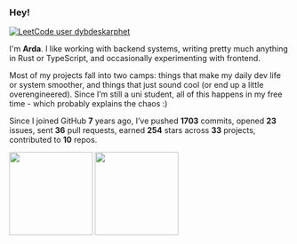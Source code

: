 ### Hey!

[![LeetCode user dybdeskarphet](https://img.shields.io/badge/dynamic/json?style=flat-square&labelColor=141318&color=c8bfff&label=solved&query=solved&url=https%3A%2F%2Fleetcode-badge.vercel.app%2Fapi%2Fusers%2Fdybdeskarphet&logo=leetcode&logoColor=yellow)](https://leetcode.com/dybdeskarphet/)

I'm **Arda**. I like working with backend systems, writing pretty much anything in Rust or TypeScript, and occasionally experimenting with frontend.

Most of my projects fall into two camps: things that make my daily dev life or system smoother, and things that just sound cool (or end up a little overengineered). Since I’m still a uni student, all of this happens in my free time - which probably explains the chaos :)

Since I joined GitHub **7** years ago, I’ve pushed **1703** commits, opened **23** issues, sent **36** pull requests, earned **254** stars across **33** projects, contributed to **10** repos.

<img height=150 align='center' src="https://github-readme-stats.vercel.app/api/top-langs/?username=dybdeskarphet&title_color=e5dff9&text_color=c9c5d0&bg_color=141318&layout=compact&hide_border=true&exclude_repo=dotfiles,dybdeskarphet.github.io,xcorners,ranger_devicons"/> <img height=150 align='center' src='https://github-readme-stats.vercel.app/api?username=dybdeskarphet&show_icons=true&title_color=e5dff9&text_color=c9c5d0&bg_color=141318&icon_color=c8bfff&hide_border=true'/>
